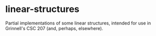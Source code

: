 linear-structures
=================

Partial implementations of some linear structures, intended for use
in Grinnell's CSC 207 (and, perhaps, elsewhere).
